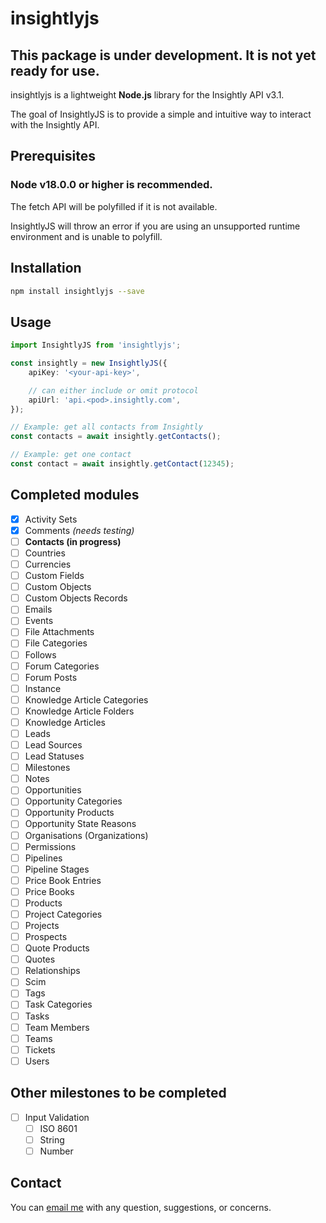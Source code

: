 # insightlyjs

## This package is under development. It is not yet ready for use.

insightlyjs is a lightweight __Node.js__ library for the Insightly API v3.1.

The goal of InsightlyJS is to provide a simple and intuitive way to interact with the Insightly API.

## Prerequisites
### Node v18.0.0 or higher is recommended.

The fetch API will be polyfilled if it is not available.

InsightlyJS will throw an error if you are using an unsupported runtime environment and is unable to polyfill.

## Installation

```bash
npm install insightlyjs --save
```

## Usage

```typescript
import InsightlyJS from 'insightlyjs';

const insightly = new InsightlyJS({
    apiKey: '<your-api-key>',

    // can either include or omit protocol
    apiUrl: 'api.<pod>.insightly.com',
});

// Example: get all contacts from Insightly
const contacts = await insightly.getContacts();

// Example: get one contact
const contact = await insightly.getContact(12345);
```

## Completed modules

-   [x] Activity Sets
-   [x] Comments *(needs testing)*
-   [ ] __Contacts (in progress)__
-   [ ] Countries
-   [ ] Currencies
-   [ ] Custom Fields
-   [ ] Custom Objects
-   [ ] Custom Objects Records
-   [ ] Emails
-   [ ] Events
-   [ ] File Attachments
-   [ ] File Categories
-   [ ] Follows
-   [ ] Forum Categories
-   [ ] Forum Posts
-   [ ] Instance
-   [ ] Knowledge Article Categories
-   [ ] Knowledge Article Folders
-   [ ] Knowledge Articles
-   [ ] Leads
-   [ ] Lead Sources
-   [ ] Lead Statuses
-   [ ] Milestones
-   [ ] Notes
-   [ ] Opportunities
-   [ ] Opportunity Categories
-   [ ] Opportunity Products
-   [ ] Opportunity State Reasons
-   [ ] Organisations (Organizations)
-   [ ] Permissions
-   [ ] Pipelines
-   [ ] Pipeline Stages
-   [ ] Price Book Entries
-   [ ] Price Books
-   [ ] Products
-   [ ] Project Categories
-   [ ] Projects
-   [ ] Prospects
-   [ ] Quote Products
-   [ ] Quotes
-   [ ] Relationships
-   [ ] Scim
-   [ ] Tags
-   [ ] Task Categories
-   [ ] Tasks
-   [ ] Team Members
-   [ ] Teams
-   [ ] Tickets
-   [ ] Users

## Other milestones to be completed

-   [ ] Input Validation
    -   [ ] ISO 8601
    -   [ ] String
    -   [ ] Number

## Contact

You can [email me](mailto:jack@jacklabbe.com) with any question, suggestions, or concerns.
